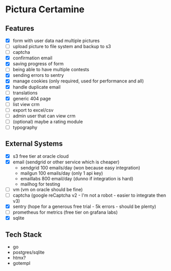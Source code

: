 # Pictura Certamine

## Features

- [x] form with user data nad multiple pictures
- [ ] upload picture to file system and backup to s3
- [ ] captcha
- [x] confirmation email
- [x] saving progress of form
- [ ] being able to have multiple contests
- [x] sending errors to sentry
- [x] manage cookies (only required, used for performance and all)
- [x] handle duplicate email
- [ ] translations
- [x] generic 404 page
- [ ] list view crm
- [ ] export to excel/csv
- [ ] admin user that can view crm
- [ ] (optional) maybe a rating module
- [ ] typography

## External Systems

- [x] s3 free tier at oracle cloud
- [x] email (sendgrid or other service which is cheaper)
  - sendgrid 100 emails/day (won because easy integration)
  - mailgun 100 emails/day (only 1 api key)
  - emaillabs 800 email/day (dunno if integration is hard)
  - mailhog for testing
- [ ] vm (vm on oracle should be fine)
- [ ] captcha (google reCaptcha v2 - I'm not a robot - easier to integrate then v3)
- [x] sentry (hope for a generous free trial - 5k errors - should be plenty)
- [ ] prometheus for metrics (free tier on grafana labs)
- [x] sqlite

## Tech Stack

- go
- postgres/sqlite
- htmx?
- gotempl
